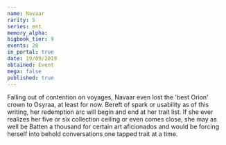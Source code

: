 ```yaml
---
name: Navaar
rarity: 5
series: ent
memory_alpha:
bigbook_tier: 9
events: 20
in_portal: true
date: 19/09/2019
obtained: Event
mega: false
published: true
---
```


Falling out of contention on voyages, Navaar even lost the 'best Orion' crown to Osyraa, at least for now. Bereft of spark or usability as of this writing, her redemption arc will begin and end at her trait list. If she ever realizes her five or six collection ceiling or even comes close, she may as well be Batten a thousand for certain art aficionados and would be forcing herself into behold conversations one tapped trait at a time.
